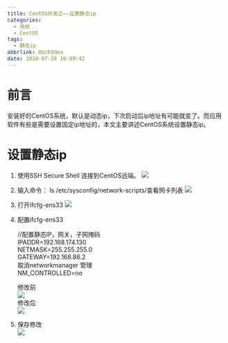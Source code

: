 ```yaml
---
title: CentOS开发之——设置静态ip
categories:
  - 系统
  - CentOS
tags:
  - 静态ip
abbrlink: 8bc69dea
date: 2018-07-28 16:09:42
---
```

# 前言
安装好的CentOS系统，默认是动态ip，下次启动后ip地址有可能就变了。而应用软件有些是需要设置固定ip地址的，本文主要讲述CentOS系统设置静态ip。      

<!--more-->

# 设置静态ip
1. 使用SSH Secure Shell 连接到CentOS远端。 
![][1]  
2. 输入命令： ls /etc/sysconfig/network-scripts/查看网卡列表
![][2]
3. 打开ifcfg-ens33
![][3] 
4. 配置ifcfg-ens33
	
	//配置静态IP，网关，子网掩码    
	IPADDR=192.168.174.130   
	NETMASK=255.255.255.0   
	GATEWAY=192.168.86.2   
	取消networkmanager 管理   
	NM_CONTROLLED=no   

	修改前   
	![][4]   
	修改后   
	![][5]  
5. 保存修改   
![][6]   




[1]: https://jsd.onmicrosoft.cn/gh/PGzxc/CDN/blog-image/centos-ip-connect.png
[2]: https://jsd.onmicrosoft.cn/gh/PGzxc/CDN/blog-image/centos-ip-network-script.png
[3]: https://jsd.onmicrosoft.cn/gh/PGzxc/CDN/blog-image/centos-ip-ens33-open.png
[4]: https://jsd.onmicrosoft.cn/gh/PGzxc/CDN/blog-image/centos-ip-modify-before.png
[5]: https://jsd.onmicrosoft.cn/gh/PGzxc/CDN/blog-image/centos-ip-modify-after.png
[6]: https://jsd.onmicrosoft.cn/gh/PGzxc/CDN/blog-image/centos-ip-save-yes.png